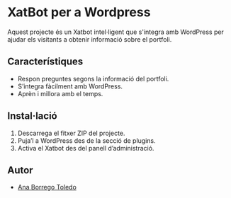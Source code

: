 # XatBot per a Wordpress
Aquest projecte és un Xatbot intel·ligent que s'integra amb WordPress per ajudar els visitants a obtenir informació sobre el portfoli.

## Característiques
- Respon preguntes segons la informació del portfoli.
- S’integra fàcilment amb WordPress.
- Aprèn i millora amb el temps.

## Instal·lació
1. Descarrega el fitxer ZIP del projecte.
2. Puja’l a WordPress des de la secció de plugins.
3. Activa el Xatbot des del panell d’administració.

## Autor
- [Ana Borrego Toledo](https://aborrego.inscastellbisbal.net/)

